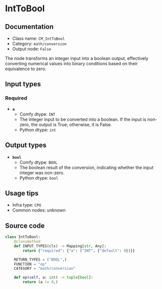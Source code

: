 # IntToBool
## Documentation
- Class name: `CM_IntToBool`
- Category: `math/conversion`
- Output node: `False`

The node transforms an integer input into a boolean output, effectively converting numerical values into binary conditions based on their equivalence to zero.
## Input types
### Required
- **`a`**
    - Comfy dtype: `INT`
    - The integer input to be converted into a boolean. If the input is non-zero, the output is True; otherwise, it is False.
    - Python dtype: `int`
## Output types
- **`bool`**
    - Comfy dtype: `BOOL`
    - The boolean result of the conversion, indicating whether the input integer was non-zero.
    - Python dtype: `bool`
## Usage tips
- Infra type: `CPU`
- Common nodes: unknown


## Source code
```python
class IntToBool:
    @classmethod
    def INPUT_TYPES(cls) -> Mapping[str, Any]:
        return {"required": {"a": ("INT", {"default": 0})}}

    RETURN_TYPES = ("BOOL",)
    FUNCTION = "op"
    CATEGORY = "math/conversion"

    def op(self, a: int) -> tuple[bool]:
        return (a != 0,)

```
